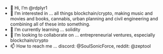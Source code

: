 - 👋 Hi, I’m @rdplyr1
- 👀 I’m interested in ... all things blockchain/crypto, making music and movies and books, cannabis, urban planning and civil engineering and combining all of these into something.
- 🌱 I’m currently learning ... solidity
- 💞️ I’m looking to collaborate on ... entrepreneurial ventures, especially blockchain/crypto
- 📫 How to reach me ... discord: @SoulSonicForce, reddit: @zeptool

<!---
rdplyr1/rdplyr1 is a ✨ special ✨ repository because its `README.md` (this file) appears on your GitHub profile.
You can click the Preview link to take a look at your changes.
--->
